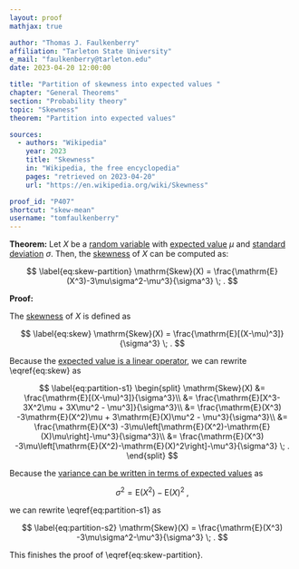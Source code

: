 ```yaml
---
layout: proof
mathjax: true

author: "Thomas J. Faulkenberry"
affiliation: "Tarleton State University"
e_mail: "faulkenberry@tarleton.edu"
date: 2023-04-20 12:00:00

title: "Partition of skewness into expected values "
chapter: "General Theorems"
section: "Probability theory"
topic: "Skewness"
theorem: "Partition into expected values"

sources:
  - authors: "Wikipedia"
    year: 2023
    title: "Skewness"
    in: "Wikipedia, the free encyclopedia"
    pages: "retrieved on 2023-04-20"
    url: "https://en.wikipedia.org/wiki/Skewness"

proof_id: "P407"
shortcut: "skew-mean"
username: "tomfaulkenberry"
---
```



**Theorem:** Let $X$ be a [random variable](/D/rvar) with [expected value](/D/mean) $\mu$ and [standard deviation](/D/std) $\sigma$. Then, the [skewness](/D/skew) of $X$ can be computed as:

$$ \label{eq:skew-partition}
\mathrm{Skew}(X) = \frac{\mathrm{E}(X^3)-3\mu\sigma^2-\mu^3}{\sigma^3} \; .
$$

**Proof:** 

The [skewness](/D/skew) of $X$ is defined as 

$$ \label{eq:skew}
\mathrm{Skew}(X) = \frac{\mathrm{E}[(X-\mu)^3]}{\sigma^3} \; .
$$

Because the [expected value is a linear operator](/P/mean-lin), we can rewrite \eqref{eq:skew} as

$$ \label{eq:partition-s1}
\begin{split}
\mathrm{Skew}(X) &= \frac{\mathrm{E}[(X-\mu)^3]}{\sigma^3}\\
&= \frac{\mathrm{E}[X^3-3X^2\mu + 3X\mu^2 - \mu^3]}{\sigma^3}\\
&= \frac{\mathrm{E}(X^3) -3\mathrm{E}(X^2)\mu + 3\mathrm{E}(X)\mu^2 - \mu^3}{\sigma^3}\\
&= \frac{\mathrm{E}(X^3) -3\mu\left[\mathrm{E}(X^2)-\mathrm{E}(X)\mu\right]-\mu^3}{\sigma^3}\\
&= \frac{\mathrm{E}(X^3) -3\mu\left[\mathrm{E}(X^2)-\mathrm{E}(X)^2\right]-\mu^3}{\sigma^3} \; .
\end{split}
$$

Because the [variance can be written in terms of expected values](/P/var-mean) as

$$ \label{eq:var-partition}
\sigma^2 = \mathrm{E}(X^2)-\mathrm{E}(X)^2 \; ,
$$

we can rewrite \eqref{eq:partition-s1} as

$$ \label{eq:partition-s2}
\mathrm{Skew}(X) = \frac{\mathrm{E}(X^3) -3\mu\sigma^2-\mu^3}{\sigma^3} \; .
$$

This finishes the proof of \eqref{eq:skew-partition}.